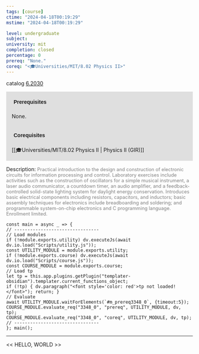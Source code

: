```yaml
---
tags: [course]
ctime: "2024-04-18T00:19:29"
mstime: "2024-04-18T00:19:29"

level: undergraduate
subject: 
university: mit
completion: closed
percentage: 0
prereq: "None."
coreq: "<🎓Universities/MIT/8.02 Physics II>"
---
```


catalog [6.2030](http://student.mit.edu/catalog/m6b.html#6.2030)

<span style="display: block; padding: 15px; background-color: rgb(100, 100, 100, 0.2);"><font id="m_prereq3348_0" style="display: block; font-family: Arial, sans-serif; font-weight: bold; padding: 5px">Prerequisites</font><br><span id="prereq3348_0">None.</span></span>
<span style="display: block; padding: 15px; background-color: rgb(100, 100, 100, 0.2);"><font id="m_coreq3348_0" style="display: block; font-family: Arial, sans-serif; font-weight: bold; padding: 5px">Corequisites</font><br><span id="coreq3348_0">[[🎓Universities/MIT/8.02 Physics II | Physics II (GIR)]]</span></span>

<font style="">Description:</font>
<font style="color: grey; font-size: 0.8rem;">Practical introduction to the design and construction of electronic circuits for information processing and control. Laboratory exercises include activities such as the construction of oscillators for a simple musical instrument, a laser audio communicator, a countdown timer, an audio amplifier, and a feedback-controlled solid-state lighting system for daylight energy conservation. Introduces basic electrical components including resistors, capacitors, and inductors; basic assembly techniques for electronics include breadboarding and soldering; and programmable system-on-chip electronics and C programming language. Enrollment limited.</font>

```dataviewjs
const main = async _ => {
// --------------------------------
// Load modules
if (!module.exports.utility) dv.executeJs(await dv.io.load("Scripts/utility.js"));
const UTILITY_MODULE = module.exports.utility;
if (!module.exports.course) dv.executeJs(await dv.io.load("Scripts/course.js"));
const COURSE_MODULE = module.exports.course;
// Load tp
let tp = this.app.plugins.getPlugin("templater-obsidian").templater.current_functions_object;
if (!tp) { dv.paragraph("<font style='color: red'>tp not loaded!</font>"); return; }
// Evaluate
await UTILITY_MODULE.waitForElements(`#m_prereq3348_0`, {timeout:5});
COURSE_MODULE.evaluate_req("3348_0", "prereq", UTILITY_MODULE, dv, tp);
COURSE_MODULE.evaluate_req("3348_0", "coreq", UTILITY_MODULE, dv, tp);
// --------------------------------
}; main();
```

---

<< HELLO, WORLD >>
